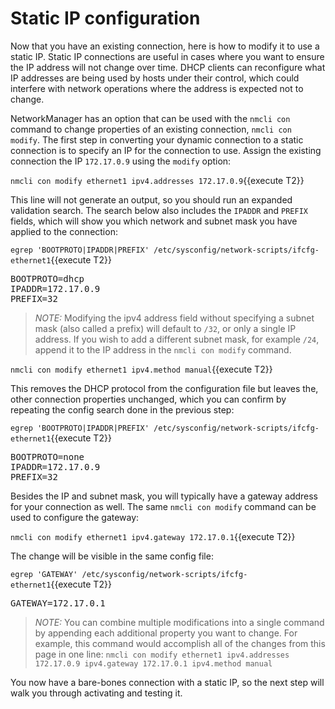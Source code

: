 # Static IP configuration

Now that you have an existing connection, here is how to modify it to use a static IP.
Static IP connections are useful in cases where you want to ensure the
IP address will not change over time. DHCP clients can reconfigure what IP addresses
are being used by hosts under their control, which could interfere with
network operations where the address is expected not to change.

NetworkManager has an option that can be used with the `nmcli con` command
to change properties of an existing connection, `nmcli con modify`.
The first step in converting your dynamic connection to a static connection
is to specify an IP for the connection to use. Assign the existing connection
the IP `172.17.0.9` using the `modify` option:

`nmcli con modify ethernet1 ipv4.addresses 172.17.0.9`{{execute T2}}

This line will not generate an output, so you should run an expanded validation
search. The search below also includes the `IPADDR` and `PREFIX` fields,
which will show you which network and subnet mask you have applied to the
connection:

`egrep 'BOOTPROTO|IPADDR|PREFIX' /etc/sysconfig/network-scripts/ifcfg-ethernet1`{{execute T2}}

<pre class=file>
BOOTPROTO=dhcp
IPADDR=172.17.0.9
PREFIX=32
</pre>

>_NOTE:_ Modifying the ipv4 address field without specifying a subnet mask (also
called a prefix) will default to `/32`, or only a single IP address. If you wish
to add a different subnet mask, for example `/24`, append it to the IP address
in the `nmcli con modify` command.

`nmcli con modify ethernet1 ipv4.method manual`{{execute T2}}

This removes the DHCP protocol from the configuration file but leaves the,
other connection properties unchanged, which you can confirm by repeating
the config search done in the previous step:

`egrep 'BOOTPROTO|IPADDR|PREFIX' /etc/sysconfig/network-scripts/ifcfg-ethernet1`{{execute T2}}

<pre class=file>
BOOTPROTO=none
IPADDR=172.17.0.9
PREFIX=32
</pre>

Besides the IP and subnet mask, you will typically have a gateway address for
your connection as well. The same `nmcli con modify` command can be used
to configure the gateway:

`nmcli con modify ethernet1 ipv4.gateway 172.17.0.1`{{execute T2}}

The change will be visible in the same config file:

`egrep 'GATEWAY' /etc/sysconfig/network-scripts/ifcfg-ethernet1`{{execute T2}}

<pre class=file>
GATEWAY=172.17.0.1
</pre>

>_NOTE:_ You can combine multiple modifications into a single command by
appending each additional property you want to change. For example, this command
would accomplish all of the changes from this page in one line:
`nmcli con modify ethernet1 ipv4.addresses 172.17.0.9 ipv4.gateway 172.17.0.1 ipv4.method manual`

You now have a bare-bones connection with a static IP, so the next step will
walk you through activating and testing it.
